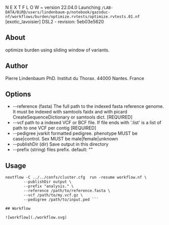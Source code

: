 N E X T F L O W  ~  version 22.04.0
Launching `/LAB-DATA/BiRD/users/lindenbaum-p/notebook/gazoduc-nf/workflows/burden/optimize.rvtests/optimize.rvtests.01.nf` [exotic_lavoisier] DSL2 - revision: 5eb03e5620

## About

optimize burden using sliding window of variants.

## Author

Pierre Lindenbaum PhD. Institut du Thorax. 44000 Nantes. France

## Options

  * --reference (fasta) The full path to the indexed fasta reference genome. It must be indexed with samtools faidx and with picard CreateSequenceDictionary or samtools dict. [REQUIRED]
  * --vcf <file> path to a indexed VCF or BCF file. If file ends with '.list' is a list of path to one VCF per contig [REQUIRED]
  * --pedigree <file> jvarkit formatted pedigree. phenotype MUST be case|control. Sex MUST be male|female|unknown
  * --publishDir (dir) Save output in this directory
  * --prefix (string) files prefix. default: ""

## Usage

```
nextflow -C ../../confs/cluster.cfg  run -resume workflow.nf \
        --publishDir output \
        --prefix "analysis." \
        --reference /path/to/reference.fasta \
        --vcf /path/to/my.vcf.gz \
        --pedigree /path/to/input.ped ```

## Workflow

![workflow](./workflow.svg)


